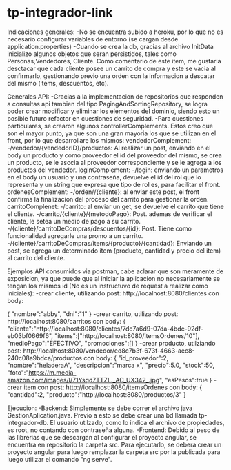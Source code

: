 # tp-integrador-link
Indicaciones generales:
-No se encuentra subido a heroku, por lo que no es necesario configurar variables de entorno (se cargan desde application.properties)
-Cuando se crea la db, gracias al archivo InitData inicializo algunos objetos que seran persistidos, tales como Personas,Vendedores, Cliente. Como comentario de
este item, me gustaria desctacar que cada cliente posee un carrito de compra y este se vacia al confirmarlo, gestionando previo una orden con la informacion a 
descatar del mismo (items, descuentos, etc).



Generales API:
-Gracias a la implementacion de repositorios que responden a consultas api tambien del tipo PagingAndSortingRepository, se logra poder crear modificar y
eliminar los elementos del dominio, siendo esto un posible futuro refactor en cuestiones de seguridad.
-Para cuestiones particulares, se crearon algunos controllerComplements. Estos creo que son el mayor punto, ya que son una gran mayoria los que se utilizan en el front, por lo que desarrollare los mismos:
    vendedorComplement:
    -/vendedor/{vendedorID}/productos: Al realizar un post, enviando en el body un producto y como proveedor el id del proveedor del mismo, se crea un          producto, se le asocia al proveedor correspondiente y se le agrega a los productos del vendedor.
    loginComplement:
    -/login: enviando un parametros en el body un usuario y una contraseña, devuelve el id del rol que lo representa y un string que expresa que tipo de rol     es, para facilitar el front.
    ordenesComplement:
    -/orden//{cliente}: al enviar este post, el front confirma la finalizacion del proceso del carrito para gestionar la orden.
    carritoComplenet:
    -/carrito: al enviar un get, se devuelve el carrito que tiene el cliente.
    -/carrito/{cliente}/{metodoPago}: Post. ademas de verificar el cliente, le setea un medio de pago a su carrito.
    -/{cliente}/carritoDeCompras/descuentos/{id}: Post. Tiene como funcionalidad agregarle una promo a un carrito.
    -/{cliente}/carritoDeCompras/items/{producto}/{cantidad}: Enviando un post, se agrega un determinado item (producto, cantidad y precio del item) al             carrito del cliente.
    
Ejemplos API consumidos via postman, cabe aclarar que son meramente de exposicion, ya que puede que al iniciar la aplicacion no necesariamente
se tengan los mismos id (No es un instructuvo de request a realizar como iniciales):
-crear cliente, utilizando post:
http://localhost:8080/clientes con body:

{
        "nombre":"abby",
        "dni":"1"
}
-crear carrito, utilizando post:
http://localhost:8080/carritos con body:
{
    "cliente":"http://localhost:8080/clientes/7dc7a6d9-07da-4bdc-92df-eb03bf0669f6",
    "items":["http://localhost:8080/itemsOrdenes/10"],
    "medioPago":"EFECTIVO",
    "promociones":[]
}
-crear producto, utilziando post:
http://localhost:8080/vendedor/ed8c7b3f-673f-4663-aec8-240c08a9bdca/productos con body:
{
    "id_proveedor":2,
    "nombre":"heladeraA",
   "descripcion":"marca x",
   "precio":5.0,
   "stock":50,
   "foto":"https://m.media-amazon.com/images/I/71Ysqd7TTZL._AC_UX342_.jpg",
   "esPesos":true
} 
-crear item con post:
http://localhost:8080/itemsOrdenes con body:
{
    "cantidad":2,
    "producto":"http://localhost:8080/productos/3"
}



Ejecucion:
-Backend: Simplemente se debe correr el archivo java GestionAplication.java. Previo a esto se debe crear una bd llamada tp-integrador-db. El usuario utilzado,
como lo indica el archivo de propiedades, es root, no contando con contraseña alguna.
-Frontend: Debido al peso de las librerias que se descargan al configurar el proyecto angular, se encuentra en repositorio la carpeta src. Para ejecutarlo, se
debera crear un proyecto angular para luego remplazar la carpeta src por la publicada para luego utilizar el comando "ng serve".
